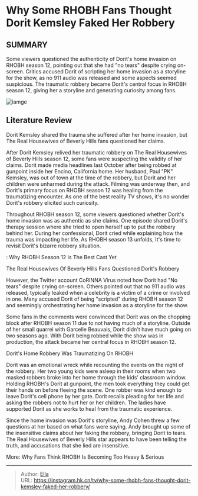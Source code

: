 # Why Some RHOBH Fans Thought Dorit Kemsley Faked Her Robbery


## SUMMARY 



  Some viewers questioned the authenticity of Dorit&#39;s home invasion on RHOBH season 12, pointing out that she had &#34;no tears&#34; despite crying on-screen.   Critics accused Dorit of scripting her home invasion as a storyline for the show, as no 911 audio was released and some aspects seemed suspicious.   The traumatic robbery became Dorit&#39;s central focus in RHOBH season 12, giving her a storyline and generating curiosity among fans.  

![iamge](https://static1.srcdn.com/wordpress/wp-content/uploads/2024/01/victoria-will-pub-why-some-rhobh-fans-think-dorit-kemsley-faked-her-robbery.jpg)

## Literature Review
Dorit Kemsley shared the trauma she suffered after her home invasion, but The Real Housewives of Beverly Hills fans questioned her claims.




After Dorit Kemsley relived her traumatic robbery on The Real Housewives of Beverly Hills season 12, some fans were suspecting the validity of her claims. Dorit made media headlines last October after being robbed at gunpoint inside her Encino, California home. Her husband, Paul &#34;PK&#34; Kemsley, was out of town at the time of the robbery, but Dorit and her children were unharmed during the attack. Filming was underway then, and Dorit&#39;s primary focus on RHOBH season 12 was healing from the traumatizing encounter. As one of the best reality TV shows, it&#39;s no wonder Dorit&#39;s robbery elicited such curiosity.




Throughout RHOBH season 12, some viewers questioned whether Dorit&#39;s home invasion was as authentic as she claims. One episode shared Dorit&#39;s therapy session where she tried to open herself up to put the robbery behind her. During her confessional, Dorit cried while explaining how the trauma was impacting her life. As RHOBH season 13 unfolds, It&#39;s time to revisit Dorit&#39;s bizarre robbery situation.

 : Why RHOBH Season 12 Is The Best Cast Yet


 The Real Housewives Of Beverly Hills Fans Questioned Dorit&#39;s Robbery 

 

However, the Twitter account CoRINNA Virus noted how Dorit had &#34;No tears&#34; despite crying on-screen. Others pointed out that no 911 audio was released, typically leaked when a celebrity is a victim of a crime or involved in one. Many accused Dorit of being &#34;scripted&#34; during RHOBH season 12 and seemingly orchestrating her home invasion as a storyline for the show.




Some fans in the comments were convinced that Dorit was on the chopping block after RHOBH season 11 due to not having much of a storyline. Outside of her small quarrel with Garcelle Beauvais, Dorit didn&#39;t have much going on two seasons ago. With Dorit being robbed while the show was in production, the attack became her central focus in RHOBH season 12.



 Dorit&#39;s Home Robbery Was Traumatizing On RHOBH 
          

Dorit was an emotional wreck while recounting the events on the night of the robbery. Her two young kids were asleep in their rooms when two masked robbers broke into her home through the kids&#39; classroom window. Holding RHOBH&#39;s Dorit at gunpoint, the men took everything they could get their hands on before fleeing the scene. One robber was kind enough to leave Dorit&#39;s cell phone by her gate. Dorit recalls pleading for her life and asking the robbers not to hurt her or her children. The ladies have supported Dorit as she works to heal from the traumatic experience.




Since the home invasion was Dorit&#39;s storyline, Andy Cohen threw a few questions at her based on what fans were saying. Andy brought up some of the insensitive claims about her faking the robbery, bringing Dorit to tears. The Real Housewives of Beverly Hills star appears to have been telling the truth, and accusations that she lied are insensitive.

More: Why Fans Think RHOBH Is Becoming Too Heavy &amp; Serious



---

> Author: [Ella](https://instagram.hk.cn/)  
> URL: https://instagram.hk.cn/tv/why-some-rhobh-fans-thought-dorit-kemsley-faked-her-robbery/  

